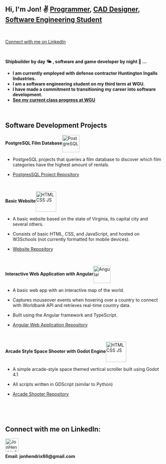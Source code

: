<h2>Hi, I'm Jon! ✌ <a href="https://github.com/skybound987" target="_blank">Programmer</a>, <a href="https://www.linkedin.com/in/jonny-hendrix/" target="_blank">CAD Designer</a>, <a href="https://www.wgu.edu/online-it-degrees/software-engineering-bachelors-program.html" target="_blank">Software Engineering Student</a></h2><br>

<a href="https://www.linkedin.com/in/jonny-hendrix/" target="_blank">Connect with me on LinkedIn</a><br>

<br>

<b>Shipbuilder by day 🌤 , software and game developer by night 🌙 ... </b>
  - <b>I am currently employed with defense contractor Huntington Ingalls Industries.</b>
  - <b>I am a software engineering student on my third term at WGU.</b>
  - <b>I have made a commitment to transitioning my career into software development.</b>
  - <b><a href="https://github.com/skybound987/WGU-Class-Progress" target="_blank">See my current class progress at WGU</a></b>

<br>
<h2>Software Development Projects</h2>


<b>PostgreSQL Film Database</b><a href="https://github.com/skybound987/PostgreSQL-Project" target="_blank"><img align="center" alt="PostgreSQL" src="https://www.logo.wine/a/logo/PostgreSQL/PostgreSQL-Logo.wine.svg" width="55px"/></a>
  - <p>PostgreSQL projects that queries a film database to discover which film categories have the highest amount of rentals.</p>
  - <p><a href="https://github.com/skybound987/PostgreSQL-Project" target="_blank">PostgresSQL Project Repository</a></p><br>


<b>Basic Website</b><a href="https://github.com/skybound987/Virginia-Website-Project" target="_blank"><img align="center" alt="HTML CSS JS" src="https://github.com/skybound987/skybound987/assets/100818602/d27be88e-31a9-448a-9b4a-4711e42ae5a9" width="65px"/></a>
  - <p>A basic website based on the state of Virginia, its capital city and several others.</p>
  - <p>Consists of basic HTML, CSS, and JavaScript, and hosted on W3Schools (not currently formatted for mobile devices).</p>
  - <p><a href="https://github.com/skybound987/Virginia-Website-Project" target="_blank">Website Repository</a></p><br>

<b>Interactive Web Application with Angular</b><a href="https://github.com/skybound987/Angular-Web-App" target="_blank"><img align="center" alt="Angular" src="https://github.com/skybound987/skybound987/assets/100818602/4a8425de-44de-4f60-a8e2-737d05265678" width="55px"/></a>
  - <p>A basic web app with an interactive map of the world.</p>
  - <p>Captures mouseover events when hovering over a country to connect with Worldbank API and retrieves real-time country data.</p>
  - <p>Built using the Angular framework and TypeScript.</p>
  - <p><a href="https://github.com/skybound987/Angular-Web-App" target="_blank">Angular Web Application Repository</a></p><br>

<b>Arcade Style Space Shooter with Godot Engine</b><a href="https://github.com/skybound987/arcade-shooter" target="_blank"><img align="center" alt="HTML CSS JS" src="https://github.com/skybound987/skybound987/assets/100818602/f263ddbf-a5be-449b-a3d9-3423c6cfdd36" width="65px"/></a>
  - <p>A simple arcade-style space themed vertical scroller built using Godot 4.1</p>
  - <p>All scripts written in GDScript (similar to Python)</p>
  - <p><a href="https://github.com/skybound987/arcade-shooter" target="_blank">Arcade Shooter Repository</a></p><br>

<br>
<h2>Connect with me on LinkedIn:</h2>

[<img align="left" alt="JonHendrix | LinkedIn" width="42px" src="https://cdn.jsdelivr.net/npm/simple-icons@v3/icons/linkedin.svg" target="_blank"/>][linkedin]

[linkedin]: https://www.linkedin.com/in/jonny-hendrix/

<br><br>
<p><b>Email: jonhendrix86@gmail.com</b></p>
<br>
<!--
**skybound987/skybound987** is a ✨ _special_ ✨ repository because its `README.md` (this file) appears on your GitHub profile.

Here are some ideas to get you started:

- 🔭 I’m currently working on ...
- 🌱 I’m currently learning ...
- 👯 I’m looking to collaborate on ...
- 🤔 I’m looking for help with ...
- 💬 Ask me about ...
- 📫 How to reach me: ...
- 😄 Pronouns: ...
- ⚡ Fun fact: ...
-->
